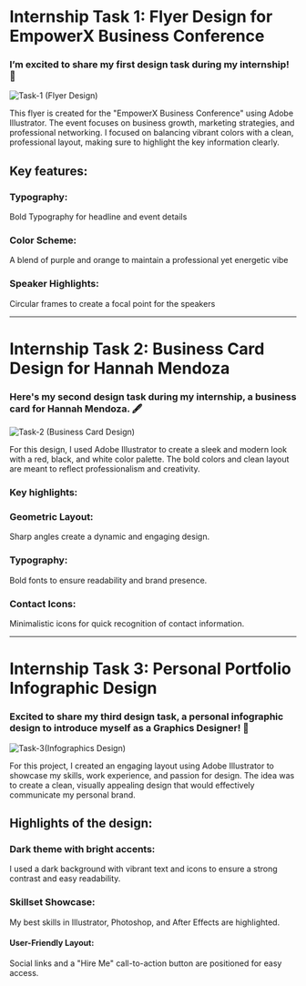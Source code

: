 
# Internship Task 1: Flyer Design for EmpowerX Business Conference
### I’m excited to share my first design task during my internship! 🎉
![Task-1 (Flyer Design)](https://github.com/user-attachments/assets/49dfc070-1ac3-4857-8df3-bbf3d0c84422)


This flyer is created for the "EmpowerX Business Conference" using Adobe Illustrator. The event focuses on business growth, marketing strategies, and professional networking. I focused on balancing vibrant colors with a clean, professional layout, making sure to highlight the key information clearly.

## Key features:

### Typography: 
Bold Typography for headline and event details

### Color Scheme: 
A blend of purple and orange to maintain a professional yet energetic vibe

### Speaker Highlights: 
Circular frames to create a focal point for the speakers

___________________________________________________________________________________________________________________________________________
# Internship Task 2: Business Card Design for Hannah Mendoza
### Here's my second design task during my internship, a business card for Hannah Mendoza. 🖋️
![Task-2 (Business Card Design)](https://github.com/user-attachments/assets/36fd547d-7a4c-4449-bef4-c75e51ff98a2)

For this design, I used Adobe Illustrator to create a sleek and modern look with a red, black, and white color palette. The bold colors and clean layout are meant to reflect professionalism and creativity.

### Key highlights:

### Geometric Layout: 
Sharp angles create a dynamic and engaging design.
### Typography: 
Bold fonts to ensure readability and brand presence.
### Contact Icons: 
Minimalistic icons for quick recognition of contact information.

___________________________________________________________________________________________________________________________________________
# Internship Task 3: Personal Portfolio Infographic Design
### Excited to share my third design task, a personal infographic design to introduce myself as a Graphics Designer! 🎨

![Task-3(Infographics Design)](https://github.com/user-attachments/assets/c4251b89-3cf3-4848-9a21-458806aa0efb)

For this project, I created an engaging layout using Adobe Illustrator to showcase my skills, work experience, and passion for design. The idea was to create a clean, visually appealing design that would effectively communicate my personal brand.

## Highlights of the design:

### Dark theme with bright accents: 
I used a dark background with vibrant text and icons to ensure a strong contrast and easy readability.
### Skillset Showcase: 
My best skills in Illustrator, Photoshop, and After Effects are highlighted.
#### User-Friendly Layout: 
Social links and a "Hire Me" call-to-action button are positioned for easy access.

